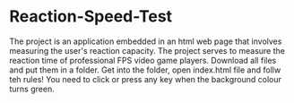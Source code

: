# Reaction-Speed-Test
The project is an application embedded in an html web page that involves measuring the user's reaction capacity. The project serves to measure the reaction time of professional FPS video game players.
Download all files and put them in a folder. Get into the folder, open index.html file and follw teh rules! You need to click or press any key when the background colour turns green.
